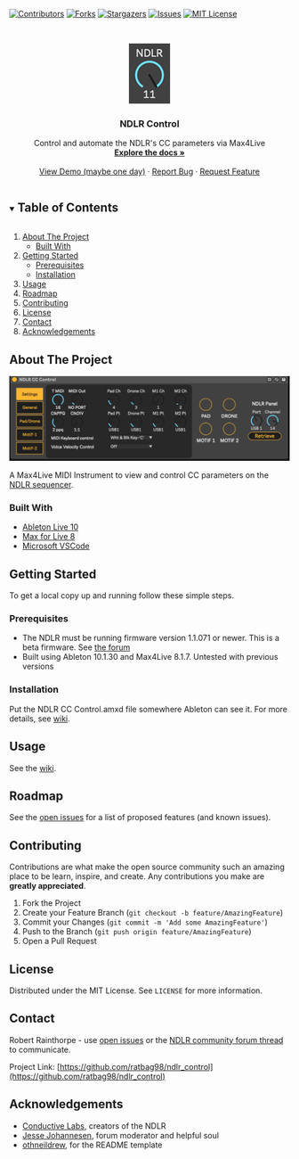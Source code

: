 <!--
*** Thanks for checking out the Best-README-Template. If you have a suggestion
*** that would make this better, please fork the repo and create a pull request
*** or simply open an issue with the tag "enhancement".
*** Thanks again! Now go create something AMAZING! :D
***
***
***
*** To avoid retyping too much info. Do a search and replace for the following:
*** ratbag98, repo_name, twitter_handle, email, project_title, project_description
-->



<!-- PROJECT SHIELDS -->
<!--
*** I'm using markdown "reference style" links for readability.
*** Reference links are enclosed in brackets [ ] instead of parentheses ( ).
*** See the bottom of this document for the declaration of the reference variables
*** for contributors-url, forks-url, etc. This is an optional, concise syntax you may use.
*** https://www.markdownguide.org/basic-syntax/#reference-style-links
-->
[![Contributors][contributors-shield]][contributors-url]
[![Forks][forks-shield]][forks-url]
[![Stargazers][stars-shield]][stars-url]
[![Issues][issues-shield]][issues-url]
[![MIT License][license-shield]][license-url]



<!-- PROJECT LOGO -->
<br />
<p align="center">
  <a href="https://github.com/ratbag98/ndlr_control">
    <img src="images/logo.png" alt="Logo" width="74" height="108">
  </a>

  <h3 align="center">NDLR Control</h3>

  <p align="center">
    Control and automate the NDLR's CC parameters via Max4Live
    <br />
    <a href="https://github.com/ratbag98/ndlr_control/wiki"><strong>Explore the docs »</strong></a>
    <br />
    <br />
    <a href="https://github.com/ratbag98/ndlr_control/">View Demo (maybe one day)</a>
    ·
    <a href="https://github.com/ratbag98/ndlr_control/issues">Report Bug</a>
    ·
    <a href="https://github.com/ratbag98/ndlr_control/issues">Request Feature</a>
  </p>
</p>



<!-- TABLE OF CONTENTS -->
<details open="open">
  <summary><h2 style="display: inline-block">Table of Contents</h2></summary>
  <ol>
    <li>
      <a href="#about-the-project">About The Project</a>
      <ul>
        <li><a href="#built-with">Built With</a></li>
      </ul>
    </li>
    <li>
      <a href="#getting-started">Getting Started</a>
      <ul>
        <li><a href="#prerequisites">Prerequisites</a></li>
        <li><a href="#installation">Installation</a></li>
      </ul>
    </li>
    <li><a href="#usage">Usage</a></li>
    <li><a href="#roadmap">Roadmap</a></li>
    <li><a href="#contributing">Contributing</a></li>
    <li><a href="#license">License</a></li>
    <li><a href="#contact">Contact</a></li>
    <li><a href="#acknowledgements">Acknowledgements</a></li>
  </ol>
</details>



<!-- ABOUT THE PROJECT -->
## About The Project

[![Product Name Screen Shot][product-screenshot]](https://example.com)

A Max4Live MIDI Instrument to view and control CC parameters on the [NDLR
sequencer](https://conductivelabs.com/).

### Built With

* [Ableton Live 10](https://www.ableton.com/)
* [Max for Live 8](https://www.ableton.com/en/live/max-for-live/)
* [Microsoft VSCode](https://code.visualstudio.com/)


<!-- GETTING STARTED -->
## Getting Started

To get a local copy up and running follow these simple steps.

### Prerequisites

* The NDLR must be running firmware version 1.1.071 or newer. This is a beta firmware. See [the forum](https://conductivelabs.com/forum/showthread.php?tid=235)
* Built using Ableton 10.1.30 and Max4Live 8.1.7. Untested with previous versions

### Installation

Put the NDLR CC Control.amxd file somewhere Ableton can see it. For more details, see [wiki](https://github.com/ratbag98/ndlr_control/wiki/installation).


<!-- USAGE EXAMPLES -->
## Usage

See the [wiki](https://github.com/ratbag98/ndlr_control/wiki).

<!-- ROADMAP -->
## Roadmap

See the [open issues](https://github.com/ratbag98/ndlr_control/issues) for a list of proposed features (and known issues).

<!-- CONTRIBUTING -->
## Contributing

Contributions are what make the open source community such an amazing place to be learn, inspire, and create. Any contributions you make are **greatly appreciated**.

1. Fork the Project
2. Create your Feature Branch (`git checkout -b feature/AmazingFeature`)
3. Commit your Changes (`git commit -m 'Add some AmazingFeature'`)
4. Push to the Branch (`git push origin feature/AmazingFeature`)
5. Open a Pull Request

<!-- LICENSE -->
## License

Distributed under the MIT License. See `LICENSE` for more information.

<!-- CONTACT -->
## Contact

Robert Rainthorpe - use [open issues](https://github.com/ratbag98/ndlr_control/issues) or the [NDLR community forum thread](https://conductivelabs.com/forum/showthread.php?tid=1251) to communicate.

Project Link: [https://github.com/ratbag98/ndlr_control](https://github.com/ratbag98/ndlr_control)

<!-- ACKNOWLEDGEMENTS -->
## Acknowledgements

* [Conductive Labs](https://conductivelabs.com/), creators of the NDLR
* [Jesse Johannesen](https://conductivelabs.com/forum/member.php?action=profile&uid=970), forum moderator and helpful soul
* [othneildrew](https://github.com/othneildrew/Best-README-Template), for the README template

<!-- MARKDOWN LINKS & IMAGES -->
<!-- https://www.markdownguide.org/basic-syntax/#reference-style-links -->
[contributors-shield]: https://img.shields.io/github/contributors/ratbag98/ndlr_control.svg?style=for-the-badge
[contributors-url]: https://github.com/ratbag98/ndlr_control/graphs/contributors
[forks-shield]: https://img.shields.io/github/forks/ratbag98/ndlr_control.svg?style=for-the-badge
[forks-url]: https://github.com/ratbag98/ndlr_control/network/members
[stars-shield]: https://img.shields.io/github/stars/ratbag98/ndlr_control.svg?style=for-the-badge
[stars-url]: https://github.com/ratbag98/ndlr_control/stargazers
[issues-shield]: https://img.shields.io/github/issues/ratbag98/ndlr_control.svg?style=for-the-badge
[issues-url]: https://github.com/ratbag98/ndlr_control/issues
[license-shield]: https://img.shields.io/github/license/ratbag98/ndlr_control.svg?style=for-the-badge
[license-url]: https://github.com/ratbag98/ndlr_control/blob/master/LICENSE.txt
[product-screenshot]:  https://raw.githubusercontent.com/ratbag98/ndlr_control/master/UI/prerelease/20201218_main.png
